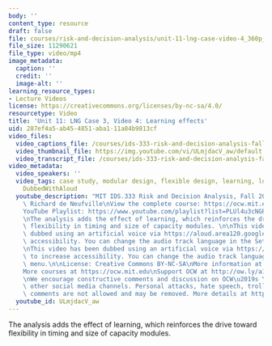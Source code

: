 ```yaml
---
body: ''
content_type: resource
draft: false
file: courses/risk-and-decision-analysis/unit-11-lng-case-video-4_360p_16_9.mp4
file_size: 11290621
file_type: video/mp4
image_metadata:
  caption: ''
  credit: ''
  image-alt: ''
learning_resource_types:
- Lecture Videos
license: https://creativecommons.org/licenses/by-nc-sa/4.0/
resourcetype: Video
title: 'Unit 11: LNG Case 3, Video 4: Learning effects'
uid: 287ef4a5-ab45-4851-aba1-11a84b9813cf
video_files:
  video_captions_file: /courses/ids-333-risk-and-decision-analysis-fall-2021/1LdUaC9w9J-W76tEKXcZPGvv034CjYQlH_transcript.webvtt
  video_thumbnail_file: https://img.youtube.com/vi/ULmjdacV_aw/default.jpg
  video_transcript_file: /courses/ids-333-risk-and-decision-analysis-fall-2021/1LdUaC9w9J-W76tEKXcZPGvv034CjYQlH_transcript.pdf
video_metadata:
  video_speakers: ''
  video_tags: case study, modular design, flexible design, learning, location flexibility,
    DubbedWithAloud
  youtube_description: "MIT IDS.333 Risk and Decision Analysis, Fall 2021\nInstructor:\
    \ Richard de Neufville\nView the complete course: https://ocw.mit.edu/courses/ids-333-risk-and-decision-analysis-fall-2021/\n\
    YouTube Playlist: https://www.youtube.com/playlist?list=PLUl4u3cNGP62jwhTqp8_1kwrkDkxZhpQC\n\
    \nThe analysis adds the effect of learning, which reinforces the drive toward\
    \ flexibility in timing and size of capacity modules. \n\nThis video has been\
    \ dubbed using an artificial voice via https://aloud.area120.google.com to increase\
    \ accessibility. You can change the audio track language in the Settings menu.\n\
    \nThis video has been dubbed using an artificial voice via https://aloud.area120.google.com\
    \ to increase accessibility. You can change the audio track language in the Settings\
    \ menu.\n\nLicense: Creative Commons BY-NC-SA\nMore information at https://ocw.mit.edu/terms\n\
    More courses at https://ocw.mit.edu\nSupport OCW at http://ow.ly/a1If50zVRlQ\n\
    \nWe encourage constructive comments and discussion on OCW\u2019s YouTube and\
    \ other social media channels. Personal attacks, hate speech, trolling, and inappropriate\
    \ comments are not allowed and may be removed. More details at https://ocw.mit.edu/comments."
  youtube_id: ULmjdacV_aw
---
```

The analysis adds the effect of learning, which reinforces the drive toward flexibility in timing and size of capacity modules.